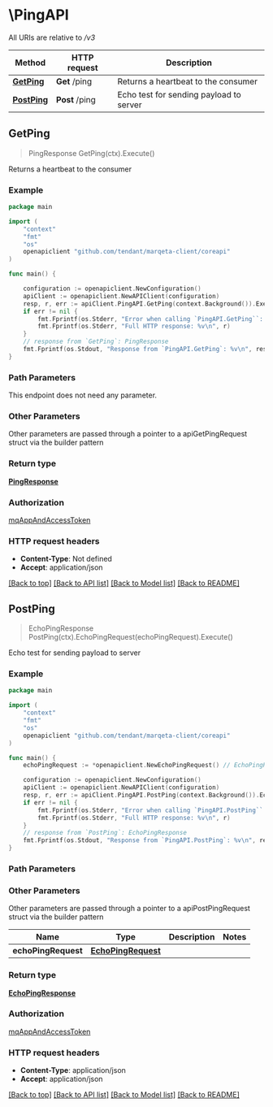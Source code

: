 # \PingAPI

All URIs are relative to */v3*

Method | HTTP request | Description
------------- | ------------- | -------------
[**GetPing**](PingAPI.md#GetPing) | **Get** /ping | Returns a heartbeat to the consumer
[**PostPing**](PingAPI.md#PostPing) | **Post** /ping | Echo test for sending payload to server



## GetPing

> PingResponse GetPing(ctx).Execute()

Returns a heartbeat to the consumer



### Example

```go
package main

import (
    "context"
    "fmt"
    "os"
    openapiclient "github.com/tendant/marqeta-client/coreapi"
)

func main() {

    configuration := openapiclient.NewConfiguration()
    apiClient := openapiclient.NewAPIClient(configuration)
    resp, r, err := apiClient.PingAPI.GetPing(context.Background()).Execute()
    if err != nil {
        fmt.Fprintf(os.Stderr, "Error when calling `PingAPI.GetPing``: %v\n", err)
        fmt.Fprintf(os.Stderr, "Full HTTP response: %v\n", r)
    }
    // response from `GetPing`: PingResponse
    fmt.Fprintf(os.Stdout, "Response from `PingAPI.GetPing`: %v\n", resp)
}
```

### Path Parameters

This endpoint does not need any parameter.

### Other Parameters

Other parameters are passed through a pointer to a apiGetPingRequest struct via the builder pattern


### Return type

[**PingResponse**](PingResponse.md)

### Authorization

[mqAppAndAccessToken](../README.md#mqAppAndAccessToken)

### HTTP request headers

- **Content-Type**: Not defined
- **Accept**: application/json

[[Back to top]](#) [[Back to API list]](../README.md#documentation-for-api-endpoints)
[[Back to Model list]](../README.md#documentation-for-models)
[[Back to README]](../README.md)


## PostPing

> EchoPingResponse PostPing(ctx).EchoPingRequest(echoPingRequest).Execute()

Echo test for sending payload to server

### Example

```go
package main

import (
    "context"
    "fmt"
    "os"
    openapiclient "github.com/tendant/marqeta-client/coreapi"
)

func main() {
    echoPingRequest := *openapiclient.NewEchoPingRequest() // EchoPingRequest |  (optional)

    configuration := openapiclient.NewConfiguration()
    apiClient := openapiclient.NewAPIClient(configuration)
    resp, r, err := apiClient.PingAPI.PostPing(context.Background()).EchoPingRequest(echoPingRequest).Execute()
    if err != nil {
        fmt.Fprintf(os.Stderr, "Error when calling `PingAPI.PostPing``: %v\n", err)
        fmt.Fprintf(os.Stderr, "Full HTTP response: %v\n", r)
    }
    // response from `PostPing`: EchoPingResponse
    fmt.Fprintf(os.Stdout, "Response from `PingAPI.PostPing`: %v\n", resp)
}
```

### Path Parameters



### Other Parameters

Other parameters are passed through a pointer to a apiPostPingRequest struct via the builder pattern


Name | Type | Description  | Notes
------------- | ------------- | ------------- | -------------
 **echoPingRequest** | [**EchoPingRequest**](EchoPingRequest.md) |  | 

### Return type

[**EchoPingResponse**](EchoPingResponse.md)

### Authorization

[mqAppAndAccessToken](../README.md#mqAppAndAccessToken)

### HTTP request headers

- **Content-Type**: application/json
- **Accept**: application/json

[[Back to top]](#) [[Back to API list]](../README.md#documentation-for-api-endpoints)
[[Back to Model list]](../README.md#documentation-for-models)
[[Back to README]](../README.md)

